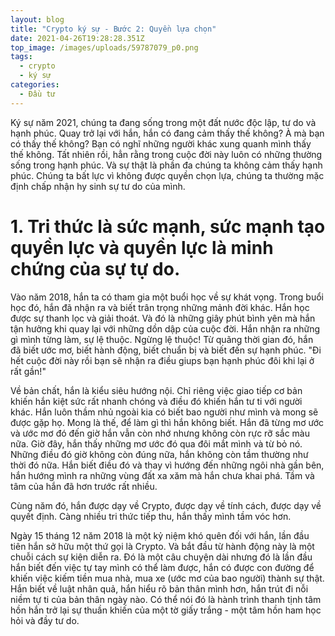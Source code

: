 ```yaml
---
layout: blog
title: "Crypto ký sự - Bước 2: Quyền lựa chọn"
date: 2021-04-26T19:28:28.351Z
top_image: /images/uploads/59787079_p0.png
tags:
  - crypto
  - ký sự
categories:
  - Đầu tư
---
```

Ký sự năm 2021, chúng ta đang sống trong một đất nước độc lập, tư do và hạnh phúc. Quay trở lại với hắn, hắn có đang cảm thấy thế không? À mà bạn có thấy thế không? Bạn có nghĩ những người khác xung quanh mình thấy thế không. Tất nhiên rồi, hẳn rằng trong cuộc đời này luôn có những thường sống trong hạnh phúc. Và sự thật là phần đa chúng ta không cảm thấy hạnh phúc. Chúng ta bất lực vì không được quyền chọn lựa, chúng ta thường mặc định chấp nhận hy sinh sự tư do của mình.

# 1. Tri thức là sức mạnh, sức mạnh tạo quyền lực và quyền lực là minh chứng của sự tự do.

Vào năm 2018, hắn ta có tham gia một buổi học về sự khát vọng. Trong buổi học đó, hắn đã nhận ra và biết trân trọng những mảnh đời khác. Hắn học được sự thanh lọc và giải thoát. Và đó là những giây phút bình yên mà hắn tận hưởng khi quay lại với những dồn dập của cuộc đời. Hắn nhận ra những gì mình từng làm, sự lệ thuộc. Ngừng lệ thuộc! Từ quãng thời gian đó, hắn đã biết ước mơ, biết hành động, biết chuẩn bị và biết đến sự hạnh phúc. "Đi hết cuộc đời này rồi bạn sẽ nhận ra điều giups bạn hạnh phúc đôi khi lại ở rất gần!"

Về bản chất, hắn là kiểu siêu hướng nội. Chỉ riêng việc giao tiếp cơ bản khiến hắn kiệt sức rất nhanh chóng và điều đó khiến hắn tư ti với người khác. Hắn luôn thầm nhủ ngoài kia có biết bao người như mình và mong sẽ được gặp họ. Mong là thế, để làm gì thì hắn không biết. Hắn đã từng mơ ước và ước mơ đó đến giờ hắn vẫn còn nhớ nhưng không còn rực rỡ sắc màu nữa. Giờ đây, hắn thấy những mơ ước đó qua đôi mắt mình và từ bỏ nó. Những điều đó giờ không còn đúng nữa, hắn không còn tầm thường như thời đó nữa. Hắn biết điều đó và thay vì hướng đến những ngôi nhà gần bên, hắn hướng mình ra những vùng đất xa xăm mà hắn chưa khai phá. Tầm và tâm của hắn đã hơn trước rất nhiều.

Cùng năm đó, hắn được dạy về Crypto, được dạy về tính cách, được dạy về quyết định. Càng nhiều tri thức tiếp thu, hắn thấy mình tầm vóc hơn.

Ngày 15 tháng 12 năm 2018 là một kỷ niệm khó quên đối với hắn, lần đầu tiên hắn sở hữu một thứ gọi là Crypto. Và bắt đầu từ hành động này là một chuỗi cách sự kiện diễn ra. Đó là một câu chuyện dài nhưng đó là lần đầu hắn biết đến việc tự tay mình có thể làm được, hắn có được con đường để khiến việc kiếm tiền mua nhà, mua xe (ước mơ của bao người) thành sự thật. Hắn biết về luật nhân quả, hắn hiểu rõ bản thân mình hơn, hắn trút đi nỗi niềm tự ti của bản thân ngày nào. Có thể nói đó là hành trình thanh tịnh tâm hồn hắn trở lại sự thuần khiến của một tờ giấy trắng - một tâm hồn ham học hỏi và đầy tư do.